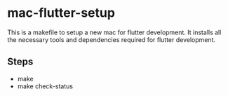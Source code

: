 # mac-flutter-setup
This is a makefile to setup a new mac for flutter development. It installs all the necessary tools and dependencies required for flutter development.

## Steps
* make
* make check-status